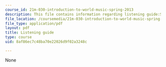 ```yaml
---
course_id: 21m-030-introduction-to-world-music-spring-2013
description: This file contains information regarding listening guide:SENEGAL.
file_location: /coursemedia/21m-030-introduction-to-world-music-spring-2013/8af86ec7c48ba70e22026d9f02a3248c_MIT21M_030S13_listnsabar.pdf
file_type: application/pdf
layout: pdf
title: Listening guide
type: course
uid: 8af86ec7c48ba70e22026d9f02a3248c

---
```

None